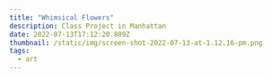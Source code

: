```yaml
---
title: "Whimsical Flowers"
description: Class Project in Manhattan
date: 2022-07-13T17:12:20.809Z
thumbnail: /static/img/screen-shot-2022-07-13-at-1.12.16-pm.png
tags:
  - art
---
```

